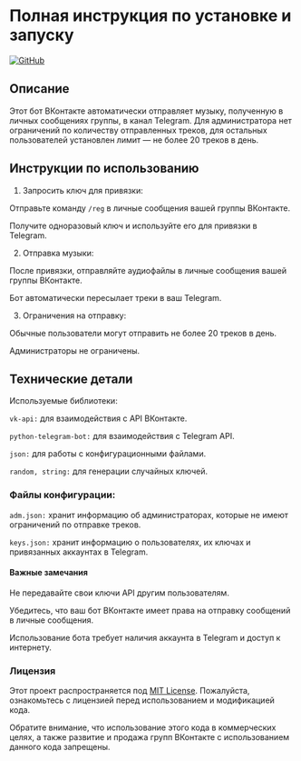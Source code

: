 # Полная инструкция по установке и запуску

[![GitHub](https://img.shields.io/badge/GitHub-love--angelll-%2312101C?style=for-the-badge&logo=github&logoColor=white)](https://github.com/love-angelll)

## Описание

Этот бот ВКонтакте автоматически отправляет музыку, полученную в личных сообщениях группы, в канал Telegram. Для администратора нет ограничений по количеству отправленных треков, для остальных пользователей установлен лимит — не более 20 треков в день.

## Инструкции по использованию

1. Запросить ключ для привязки:

Отправьте команду `/reg` в личные сообщения вашей группы ВКонтакте.

Получите одноразовый ключ и используйте его для привязки в Telegram.


2. Отправка музыки:

После привязки, отправляйте аудиофайлы в личные сообщения вашей группы ВКонтакте.

Бот автоматически пересылает треки в ваш Telegram.



3. Ограничения на отправку:

Обычные пользователи могут отправить не более 20 треков в день.

Администраторы не ограничены.


## Технические детали

Используемые библиотеки:

`vk-api:` для взаимодействия с API ВКонтакте.

`python-telegram-bot:` для взаимодействия с Telegram API.

`json:` для работы с конфигурационными файлами.

`random, string:` для генерации случайных ключей.


### Файлы конфигурации:

`adm.json:` хранит информацию об администраторах, которые не имеют ограничений по отправке треков.

`keys.json:` хранит информацию о пользователях, их ключах и привязанных аккаунтах в Telegram.

#### Важные замечания

Не передавайте свои ключи API другим пользователям.

Убедитесь, что ваш бот ВКонтакте имеет права на отправку сообщений в личные сообщения.

Использование бота требует наличия аккаунта в Telegram и доступ к интернету.



### Лицензия

Этот проект распространяется под [MIT License](./INSTALLATION.md). Пожалуйста, ознакомьтесь с лицензией перед использованием и модификацией кода.

Обратите внимание, что использование этого кода в коммерческих целях, а также развитие и продажа групп ВКонтакте с использованием данного кода запрещены.
